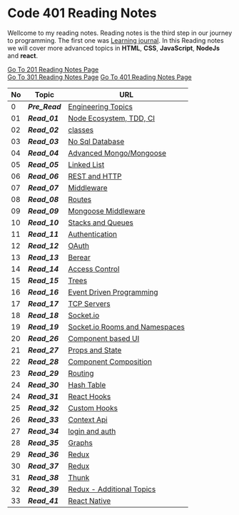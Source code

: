 # Code 401 Reading Notes
Wellcome to my reading notes. Reading notes is the third step in our journey to programming. The first one was [Learning journal](https://ahmadhirthani.github.io/learning-journal/).
In this Reading notes we will cover more advanced topics in **HTML**, **CSS**, **JavaScript**, **NodeJs** and **react**. 

[Go To 201 Reading Notes Page](https://ahmadhirthani.github.io/reading-notes/201notes)  
[Go To 301 Reading Notes Page](https://ahmadhirthani.github.io/reading-notes/301notes)
[Go To 401 Reading Notes Page](https://ahmadhirthani.github.io/reading-notes/401notes)

**No** | **Topic** | **URL**
--- | --- | ---
0   | *__Pre_Read__* | [Engineering Topics](https://ahmadhirthani.github.io/reading-notes/401notes/class-00)
01   | *__Read_01__* | [Node Ecosystem, TDD, CI](https://ahmadhirthani.github.io/reading-notes/401notes/class-01)
02   | *__Read_02__* | [classes](https://ahmadhirthani.github.io/reading-notes/401notes/class-02)
03   | *__Read_03__* | [No Sql Database](https://ahmadhirthani.github.io/reading-notes/401notes/class-03)
04   | *__Read_04__* | [Advanced Mongo/Mongoose](https://ahmadhirthani.github.io/reading-notes/401notes/class-04)
05   | *__Read_05__* | [Linked List](https://ahmadhirthani.github.io/reading-notes/401notes/class-05)
06   | *__Read_06__* | [REST and HTTP](https://ahmadhirthani.github.io/reading-notes/401notes/class-06)
07   | *__Read_07__* | [Middleware](https://ahmadhirthani.github.io/reading-notes/401notes/class-07)
08   | *__Read_08__* | [Routes](https://ahmadhirthani.github.io/reading-notes/401notes/class-8)
09   | *__Read_09__* | [Mongoose Middleware](https://ahmadhirthani.github.io/reading-notes/401notes/class-09)
10   | *__Read_10__* | [Stacks and Queues](https://ahmadhirthani.github.io/reading-notes/401notes/class-10)
11   | *__Read_11__* | [Authentication](https://ahmadhirthani.github.io/reading-notes/401notes/class-11)
12   | *__Read_12__* | [OAuth](https://ahmadhirthani.github.io/reading-notes/401notes/class-12)
13   | *__Read_13__* | [Berear](https://ahmadhirthani.github.io/reading-notes/401notes/class-13)
14   | *__Read_14__* | [Access Control](https://ahmadhirthani.github.io/reading-notes/401notes/class-14)
15   | *__Read_15__* | [Trees](https://ahmadhirthani.github.io/reading-notes/401notes/class-15)
16   | *__Read_16__* | [Event Driven Programming](https://ahmadhirthani.github.io/reading-notes/401notes/class-16)
17   | *__Read_17__* | [ TCP Servers](https://ahmadhirthani.github.io/reading-notes/401notes/class-17)
18   | *__Read_18__* | [Socket.io](https://ahmadhirthani.github.io/reading-notes/401notes/class-18)
19   | *__Read_19__* | [Socket.io Rooms and Namespaces](https://ahmadhirthani.github.io/reading-notes/401notes/class-19)
20   | *__Read_26__* | [Component based UI](https://ahmadhirthani.github.io/reading-notes/401notes/class-26)
21   | *__Read_27__* | [Props and State](https://ahmadhirthani.github.io/reading-notes/401notes/class-27)
22   | *__Read_28__* | [Component Composition](https://ahmadhirthani.github.io/reading-notes/401notes/class-28)
23   | *__Read_29__* | [Routing](https://ahmadhirthani.github.io/reading-notes/401notes/class-29)
24   | *__Read_30__* | [Hash Table](https://ahmadhirthani.github.io/reading-notes/401notes/class-30)
24   | *__Read_31__* | [React Hooks](https://ahmadhirthani.github.io/reading-notes/401notes/class-31)
25   | *__Read_32__* | [Custom Hooks](https://ahmadhirthani.github.io/reading-notes/401notes/class-32)
26   | *__Read_33__* | [Context Api](https://ahmadhirthani.github.io/reading-notes/401notes/class-33)
27   | *__Read_34__* | [login and auth](https://ahmadhirthani.github.io/reading-notes/401notes/class-34)
28   | *__Read_35__* | [Graphs](https://ahmadhirthani.github.io/reading-notes/401notes/class-35)
29   | *__Read_36__* | [Redux](https://ahmadhirthani.github.io/reading-notes/401notes/class-36)
30   | *__Read_37__* | [Redux](https://ahmadhirthani.github.io/reading-notes/401notes/class-37)
31   | *__Read_38__* | [Thunk](https://ahmadhirthani.github.io/reading-notes/401notes/class-38)
32   | *__Read_39__* | [Redux - Additional Topics](https://ahmadhirthani.github.io/reading-notes/401notes/class-39)
33   | *__Read_41__* | [React Native](https://ahmadhirthani.github.io/reading-notes/401notes/class-41)






















